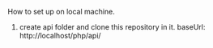 How to set up on local machine.
1. create api folder and clone this repository in it.
baseUrl: http://localhost/php/api/
